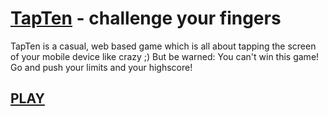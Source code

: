 # [TapTen](http://thelaui.github.io/) - challenge your fingers

TapTen is a casual, web based game which is all about tapping the screen of your mobile device like crazy ;) But be warned: You can't win this game! Go and push your limits and your highscore!

## [PLAY](http://thelaui.github.io/)
